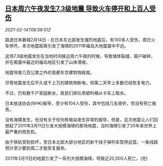<!--1614867796000-->
[日本周六午夜发生7.3级地震 导致火车停开和上百人受伤](https://cn.reuters.com/article/japan-earthquake-damage-0214-idCNKBS2AE05I)
------

<div><i>2021-02-14T06:58:51Z</i></div><p>路透日本磐城2月14日 - 在日本东北部发生强烈地震后，有100多人受伤，周日火车停开。本次地震距离引发了海啸的2011年福岛大地震震中不远。</p><p>这场7.3级地震发生在当地时间接近周六午夜的时候，导致墙体裂缝、窗户破碎，并在离震中最近的福岛地区引发了山体滑坡。</p><p>地震导致几百公里之外的首都东京建筑物摇晃。</p><p>尽管地震发生后不久成千上万的建筑物断电，但第二天早上多数已经恢复电力。</p><p>不过，仍有数千户家庭断水，居民们排队用塑料桶从卡车上取水。</p><p>日本放送协会(NHK)报导，至少有104人受伤，其中包括几名骨折，但没有死亡报告。</p><p>没有海啸发生，也没有关于任何核电站发生异常的报导，但是，这次地震让人们回想起了2011年3月11日引发大规模海啸的那场地震，当时海啸引发了25年来世界上最严重的核危机。</p><p>由于铁轨受到损坏，至日本北部大部分地区的新干线子弹列车暂停运营。一条线路预计至少要到周二才能恢复服务。</p><p>2011年3月11日的地震引发了一系列大规模海啸，导致近20,000人死亡。(完)</p>
